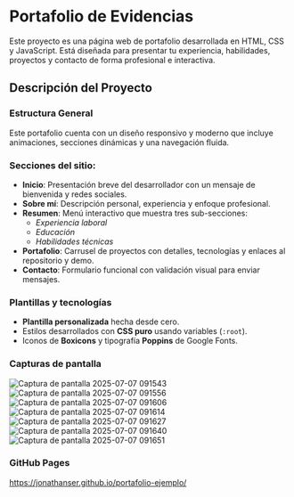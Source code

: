 # Portafolio de Evidencias

Este proyecto es una página web de portafolio desarrollada en HTML, CSS y JavaScript. Está diseñada para presentar tu experiencia, habilidades, proyectos y contacto de forma profesional e interactiva.

## Descripción del Proyecto

### Estructura General

Este portafolio cuenta con un diseño responsivo y moderno que incluye animaciones, secciones dinámicas y una navegación fluida.

### Secciones del sitio:

- **Inicio**: Presentación breve del desarrollador con un mensaje de bienvenida y redes sociales.
- **Sobre mí**: Descripción personal, experiencia y enfoque profesional.
- **Resumen**: Menú interactivo que muestra tres sub-secciones:
  - *Experiencia laboral*
  - *Educación*
  - *Habilidades técnicas*
- **Portafolio**: Carrusel de proyectos con detalles, tecnologías y enlaces al repositorio y demo.
- **Contacto**: Formulario funcional con validación visual para enviar mensajes.

### Plantillas y tecnologías

- **Plantilla personalizada** hecha desde cero.
- Estilos desarrollados con **CSS puro** usando variables (`:root`).
- Iconos de **Boxicons** y tipografía **Poppins** de Google Fonts.

### Capturas de pantalla

![Captura de pantalla 2025-07-07 091543](https://github.com/user-attachments/assets/67b2cc5f-69e7-42e9-a026-d56f5918b880)
![Captura de pantalla 2025-07-07 091556](https://github.com/user-attachments/assets/b162aa43-c00e-4419-99a3-c4567f9588c4)
![Captura de pantalla 2025-07-07 091606](https://github.com/user-attachments/assets/02d9f7db-b598-45ca-9a9d-d54ebab35e79)
![Captura de pantalla 2025-07-07 091614](https://github.com/user-attachments/assets/a4f9a64f-2c0b-4ddc-9f8c-295c5995f464)
![Captura de pantalla 2025-07-07 091627](https://github.com/user-attachments/assets/542d99ff-3336-4889-b383-8c2ca846cec8)
![Captura de pantalla 2025-07-07 091640](https://github.com/user-attachments/assets/449ab826-a830-4ecd-842d-1e9366cc4d4a)
![Captura de pantalla 2025-07-07 091651](https://github.com/user-attachments/assets/a04d0a4e-4562-40e5-b93d-d55b32976707)


### GitHub Pages
https://jonathanser.github.io/portafolio-ejemplo/
